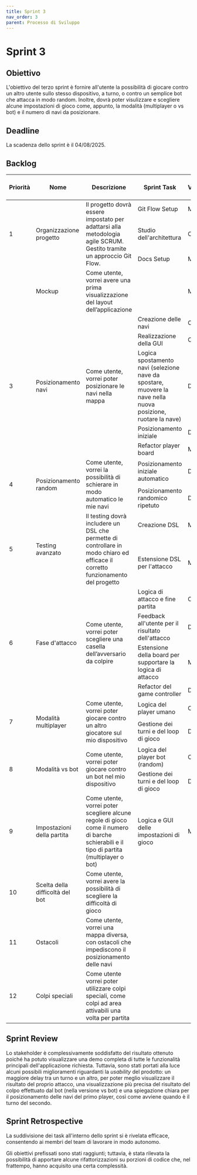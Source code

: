 ```yaml
---
title: Sprint 3
nav_order: 3
parent: Processo di Sviluppo
---
```


# Sprint 3

## Obiettivo
L'obiettivo del terzo sprint è fornire all'utente la possibilità di giocare contro un altro utente sullo stesso dispositivo,
a turno, o contro un semplice bot che attacca in modo random. Inoltre, dovrà poter visulizzare e scegliere alcune impostazioni di gioco come, 
appunto, la modalità (multiplayer o vs bot) e il numero di navi da posizionare.

## Deadline
La scadenza dello sprint è il 04/08/2025.

## Backlog
<table>
  <thead>
    <tr>
      <th>Priorità</th>
      <th>Nome</th>
      <th>Descrizione</th>
      <th>Sprint Task</th>
      <th>Volontario</th>
      <th>Stima Sprint 1</th>
      <th>Stima Sprint 2</th>
      <th>Stima Sprint 3</th>
    </tr>
  </thead>
  <tbody>
    <tr>
      <td rowspan="3">1</td>
      <td rowspan="3">Organizzazione progetto</td>
      <td rowspan="3">Il progetto dovrà essere impostato per adattarsi alla metodologia agile SCRUM. 
            Gestito tramite un approccio Git Flow.</td>
      <td>Git Flow Setup</td>
      <td>Mirco</td>
      <td></td>
      <td></td>
      <td></td>
    </tr>
    <tr>
      <td>Studio dell'architettura</td>
      <td>Chiara</td>
      <td></td>
      <td></td>
      <td></td>
    </tr>
    <tr>
      <td>Docs Setup</td>
      <td>Mirco</td>
      <td></td>
      <td></td>
      <td></td>
    </tr>
    <tr>
      <td></td>
      <td>Mockup</td>
      <td>Come utente, vorrei avere una prima visualizzazione del layout dell’applicazione</td>
      <td></td>
      <td>Mirco</td>
      <td></td>
      <td></td>
      <td></td>
    </tr>
    <tr>
      <td rowspan="6">3</td>
      <td rowspan="6">Posizionamento navi</td>
      <td rowspan="6">Come utente, vorrei poter posizionare le navi nella mappa</td>
    </tr>
    <tr>
      <td>Creazione delle navi</td>
      <td>Chiara</td>
      <td></td>
      <td></td>
      <td></td>
    </tr>
    <tr>
      <td>Realizzazione della GUI</td>
      <td>Chiara</td>
      <td></td>
      <td></td>
      <td></td>
    </tr>
    <tr>
      <td>Logica spostamento navi (selezione nave da spostare, 
        muovere la nave nella nuova posizione, 
        ruotare la nave)</td>
      <td>Dilaver</td>
      <td></td>
      <td></td>
      <td></td>
    </tr>
    <tr>
      <td>Posizionamento iniziale</td>
      <td>Dilaver</td>
      <td></td>
      <td></td>
      <td></td>
    </tr>
    <tr>
      <td>Refactor player board</td>
      <td>Mirco</td>
      <td></td>
      <td></td>
      <td></td>
    </tr>
    <tr>
      <td rowspan="3">4</td>
      <td rowspan="3">Posizionamento random</td>
      <td rowspan="3">Come utente, vorrei la possibilità di schierare in modo automatico le mie navi</td>
    </tr>
    <tr>
      <td>Posizionamento iniziale automatico</td>
      <td>Dilaver</td>
      <td></td>
      <td></td>
      <td></td>
    </tr>
    <tr>
      <td>Posizionamento randomico ripetuto</td>
      <td>Dilaver</td>
      <td></td>
      <td></td>
      <td></td>
    </tr>
    <tr>
      <td rowspan="3">5</td>
      <td rowspan="3">Testing avanzato</td>
      <td rowspan="3">Il testing dovrà includere un DSL che permette di controllare 
        in modo chiaro ed efficace il corretto funzionamento del progetto</td>
    </tr>
    <tr>
      <td>Creazione DSL</td>
      <td>Mirco</td>
      <td></td>
      <td></td>
      <td></td>
    </tr>
    <tr>
      <td>Estensione DSL per l'attacco</td>
      <td>Mirco</td>
      <td></td>
      <td></td>
      <td></td>
    </tr>
    <tr>
      <td rowspan="5">6</td>
      <td rowspan="5">Fase d'attacco</td>
      <td rowspan="5">Come utente, vorrei poter scegliere una casella dell’avversario da colpire</td>
    </tr>
    <tr>
      <td>Logica di attacco e fine partita</td>
      <td>Chiara</td>
      <td></td>
      <td></td>
      <td></td>
    </tr>
    <tr>
      <td>Feedback all'utente per il risultato dell'attacco</td>
      <td>Dilaver</td>
      <td></td>
      <td></td>
      <td></td>
    </tr>
    <tr>
      <td>Estensione della board per supportare la logica di attacco</td>
      <td>Mirco</td>
      <td></td>
      <td></td>
      <td></td>
    </tr>
    <tr>
      <td>Refactor del game controller</td>
      <td>Dilaver</td>
      <td></td>
      <td></td>
      <td></td>
    </tr>
    <tr>
      <td rowspan="3">7</td>
      <td rowspan="3">Modalità multiplayer</td>
      <td rowspan="3">Come utente, vorrei poter giocare
            contro un altro giocatore sul mio dispositivo</td>
    </tr>
    <tr>
      <td>Logica del player umano</td>
      <td>Chiara</td>
      <td></td>
      <td></td>
      <td></td>
    </tr>
     <tr>
      <td>Gestione dei turni e del loop di gioco</td>
      <td>Dilaver</td>
      <td></td>
      <td></td>
      <td></td>
    </tr>
    <tr>
      <td rowspan="3">8</td>
      <td rowspan="3">Modalità vs bot</td>
      <td rowspan="3">Come utente, vorrei poter giocare contro un bot nel mio dispositivo</td>
    </tr>
    <tr>
      <td>Logica del player bot (random)</td>
      <td>Chiara</td>
      <td></td>
      <td></td>
      <td></td>
    </tr>
    <tr>
      <td>Gestione dei turni e del loop di gioco</td>
      <td>Dilaver</td>
      <td></td>
      <td></td>
      <td></td>
    </tr>
    <tr>
      <td>9</td>
      <td>Impostazioni della partita</td>
      <td>Come utente, vorrei poter scegliere alcune regole di gioco come il numero di barche schierabili 
            e il tipo di partita (multiplayer o bot)</td>
      <td>Logica e GUI delle impostazioni di gioco</td>
      <td>Mirco</td>
      <td></td>
      <td></td>
      <td></td>
    </tr>
    <tr>
      <td>10</td>
      <td>Scelta della difficoltà del bot</td>
      <td>Come utente, vorrei avere la possibilità di scegliere la difficoltà di gioco</td>
      <td></td>
      <td></td>
      <td></td>
      <td></td>
    </tr>
    <tr>
      <td>11</td>
      <td>Ostacoli</td>
      <td>Come utente, vorrei una mappa diversa, 
        con ostacoli che impediscono il posizionamento delle navi</td>
      <td></td>
      <td></td>
      <td></td>
      <td></td>
    </tr>
    <tr>
      <td>12</td>
      <td>Colpi speciali</td>
      <td>Come utente vorrei poter utilizzare colpi speciali, 
            come colpi ad area attivabili una volta per partita</td>
      <td></td>
      <td></td>
      <td></td>
      <td></td>
    </tr>
  </tbody>
</table>

## Sprint Review
Lo stakeholder è complessivamente soddisfatto del risultato ottenuto 
poiché ha potuto visualizzare una demo completa di tutte le funzionalità principali dell'applicazione richiesta. 
Tuttavia, sono stati portati alla luce alcuni possibili miglioramenti riguardanti la _usability_ del prodotto:
un maggiore delay tra un turno e un altro, per poter meglio visualizzare il risultato del proprio attacco, 
una visualizzazione più precisa del risultato del colpo effettuato dal bot (nella versione vs bot) e una
spiegazione chiara per il posizionamento delle navi del primo player, così come avviene quando è il turno del secondo.

## Sprint Retrospective

La suddivisione dei task all'interno dello sprint si è rivelata efficace,
consentendo ai membri del team di lavorare in modo autonomo. 

Gli obiettivi prefissati sono stati raggiunti; 
tuttavia, è stata rilevata la possibilità di apportare alcune rifattorizzazioni 
su porzioni di codice che, nel frattempo, hanno acquisito una certa complessità.
